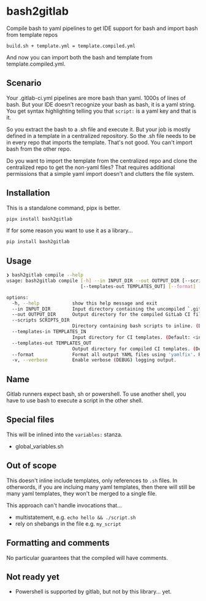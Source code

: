 # bash2gitlab
Compile bash to yaml pipelines to get IDE support for bash and import bash from template repos

`build.sh + template.yml = template.compiled.yml`

And now you can import both the bash and template from template.compiled.yml. 

## Scenario
Your .gitlab-ci.yml pipelines are more bash than yaml. 1000s of lines of bash. But your IDE doesn't recognize
your bash as bash, it is a yaml string. You get syntax highlighting telling you that `script:` is a yaml key and that
is it.

So you extract the bash to a .sh file and execute it. But your job is mostly defined in a template in a centralized
repository. So the .sh file needs to be in every repo that imports the template. That's not good. You can't import
bash from the other repo.

Do you want to import the template from the centralized repo and clone the centralized repo to get the non-yaml files?
That requires additional permissions that a simple yaml import doesn't and clutters the file system.

## Installation

This is a standalone command, pipx is better.

```bash
pipx install bash2gitlab
```

If for some reason you want to use it as a library...

```bash
pip install bash2gitlab
```

## Usage

```bash
❯ bash2gitlab compile --help
usage: bash2gitlab compile [-h] --in INPUT_DIR --out OUTPUT_DIR [--scripts SCRIPTS_DIR] [--templates-in TEMPLATES_IN]
                           [--templates-out TEMPLATES_OUT] [--format] [-v]

options:
  -h, --help            show this help message and exit
  --in INPUT_DIR        Input directory containing the uncompiled `.gitlab-ci.yml` and other sources.
  --out OUTPUT_DIR      Output directory for the compiled GitLab CI files.
  --scripts SCRIPTS_DIR
                        Directory containing bash scripts to inline. (Default: <in>)
  --templates-in TEMPLATES_IN
                        Input directory for CI templates. (Default: <in>)
  --templates-out TEMPLATES_OUT
                        Output directory for compiled CI templates. (Default: <out>)
  --format              Format all output YAML files using 'yamlfix'. Requires yamlfix to be installed.
  -v, --verbose         Enable verbose (DEBUG) logging output.
```

## Name
Gitlab runners expect bash, sh or powershell. To use another shell, you have to use bash to execute a script in the other
shell.

## Special files

This will be inlined into the `variables:` stanza.

- global_variables.sh

## Out of scope
This doesn't inline include templates, only references to `.sh` files. In otherwords, if you are incluing many yaml
templates, then there will still be many yaml templates, they won't be merged to a single file.

This approach can't handle invocations that...

- multistatement, e.g. `echo hello && ./script.sh`
- rely on shebangs in the file e.g. `my_script`


## Formatting and comments
No particular guarantees that the compiled will have comments.

## Not ready yet
- Powershell is supported by gitlab, but not by this library... yet.
